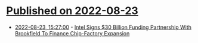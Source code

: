 # [Published on 2022-08-23](index.md)

* [2022-08-23, 15:27:00](https://tech.slashdot.org/story/22/08/23/1528205/intel-signs-30-billion-funding-partnership-with-brookfield-to-finance-chip-factory-expansion?utm_source=rss1.0mainlinkanon&utm_medium=feed) - [Intel Signs $30 Billion Funding Partnership With Brookfield To Finance Chip-Factory Expansion](https://tech.slashdot.org/story/22/08/23/1528205/intel-signs-30-billion-funding-partnership-with-brookfield-to-finance-chip-factory-expansion?utm_source=rss1.0mainlinkanon&utm_medium=feed)
